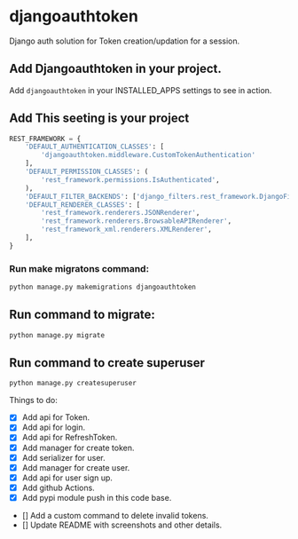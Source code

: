 # djangoauthtoken

Django auth solution for Token creation/updation for a session.

## Add Djangoauthtoken in your project.

Add `djangoauthtoken` in your INSTALLED_APPS settings to see in action.

## Add This seeting is your project

```python
REST_FRAMEWORK = {
    'DEFAULT_AUTHENTICATION_CLASSES': [
        'djangoauthtoken.middleware.CustomTokenAuthentication'
    ],
    'DEFAULT_PERMISSION_CLASSES': (
        'rest_framework.permissions.IsAuthenticated',
    ),
    'DEFAULT_FILTER_BACKENDS': ['django_filters.rest_framework.DjangoFilterBackend'],
    'DEFAULT_RENDERER_CLASSES': [
        'rest_framework.renderers.JSONRenderer',
        'rest_framework.renderers.BrowsableAPIRenderer',
        'rest_framework_xml.renderers.XMLRenderer',
    ],
}
```

### Run make migratons command:

```sh
python manage.py makemigrations djangoauthtoken
```

## Run command to migrate:

```sh
python manage.py migrate
```

## Run command to create superuser

```sh
python manage.py createsuperuser
```

Things to do:

- [X] Add api for Token.
- [X] Add api for login.
- [X] Add api for RefreshToken.
- [X] Add manager for create token.
- [X] Add serializer for user.
- [X] Add manager for create user.
- [X] Add api for user sign up.
- [X] Add github Actions.
- [X] Add pypi module push in this code base.
- [] Add a custom command to delete invalid tokens.
- [] Update README with screenshots and other details.




